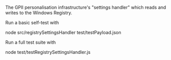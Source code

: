 The GPII personalisation infrastructure's "settings handler" which reads and writes to the Windows Registry.

Run a basic self-test with

node src/registrySettingsHandler test/testPayload.json

Run a full test suite with

node test/testRegistrySettingsHandler.js